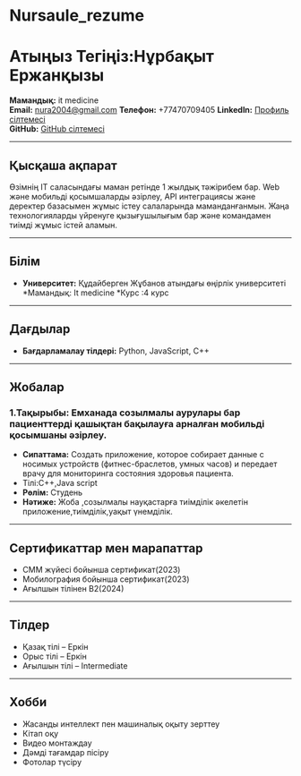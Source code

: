 # Nursaule_rezume
# Атыңыз Тегіңіз:Нұрбақыт Ержанқызы
**Мамандық:** it medicine  
**Email:** nura2004@gmail.com
**Телефон:** +77470709405
**LinkedIn:** [Профиль сілтемесі](https://linkedin.com)  
**GitHub:** [GitHub сілтемесі](https://github.com/username)

---

## Қысқаша ақпарат  
Өзімнің IT саласындағы маман ретінде 1 жылдық тәжірибем бар. Web және мобильді қосымшаларды әзірлеу, API интеграциясы және деректер базасымен жұмыс істеу салаларында маманданғанмын. Жаңа технологияларды үйренуге қызығушылығым бар және командамен тиімді жұмыс істей аламын.

---

## Білім
- **Университет:** Құдайберген Жұбанов атындағы өңірлік университеті
  *Мамандық: It medicine
  *Курс :4 курс 

---

## Дағдылар
- **Бағдарламалау тілдері:** Python, JavaScript, C++  

---

## Жобалар
### 1.Тақырыбы: Емханада созылмалы аурулары бар пациенттерді қашықтан бақылауға арналған мобильді қосымшаны әзірлеу.
- **Сипаттама:** Создать приложение, которое собирает данные с носимых устройств (фитнес-браслетов, умных часов) и передает врачу для мониторинга состояния здоровья пациента.
- Тілі:С++,Java script
- **Рөлім:** Студень  
- **Нәтиже:** Жоба ,созылмалы науқастарға тиімділік әкелетін приложение,тиімділік,уақыт үнемділік.
---

## Сертификаттар мен марапаттар
- CMM жүйесі бойынша сертификат(2023)
- Мобилография бойынша сертификат(2023)
- Ағылшын тілінен B2(2024)  

---

## Тілдер
- Қазақ тілі – Еркін
- Орыс тілі – Еркін  
- Ағылшын тілі – Intermediate  

---

## Хобби
- Жасанды интеллект пен машиналық оқыту зерттеу  
- Кітап оқу
- Видео монтаждау
- Дәмді тағамдар пісіру
- Фотолар түсіру 
